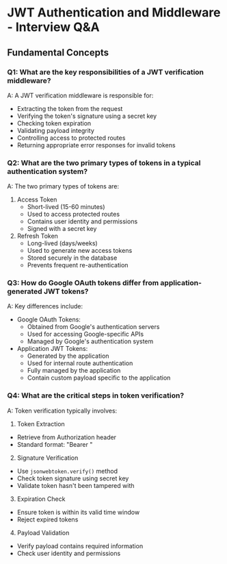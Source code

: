 # JWT Authentication and Middleware - Interview Q&A

## Fundamental Concepts

### Q1: What are the key responsibilities of a JWT verification middleware?

A: A JWT verification middleware is responsible for:

- Extracting the token from the request
- Verifying the token's signature using a secret key
- Checking token expiration
- Validating payload integrity
- Controlling access to protected routes
- Returning appropriate error responses for invalid tokens

### Q2: What are the two primary types of tokens in a typical authentication system?

A: The two primary types of tokens are:
1. Access Token
	- Short-lived (15-60 minutes)
	- Used to access protected routes
	- Contains user identity and permissions
	- Signed with a secret key
1. Refresh Token
	- Long-lived (days/weeks)
	- Used to generate new access tokens
	- Stored securely in the database
	- Prevents frequent re-authentication
### Q3: How do Google OAuth tokens differ from application-generated JWT tokens?

A: Key differences include:
- Google OAuth Tokens:
    - Obtained from Google's authentication servers
    - Used for accessing Google-specific APIs
    - Managed by Google's authentication system
- Application JWT Tokens:
    - Generated by the application
    - Used for internal route authentication
    - Fully managed by the application
    - Contain custom payload specific to the application
### Q4: What are the critical steps in token verification?

A: Token verification typically involves:

1. Token Extraction
- Retrieve from Authorization header
- Standard format: "Bearer <token>"
2. Signature Verification
- Use `jsonwebtoken.verify()` method
- Check token signature using secret key
- Validate token hasn't been tampered with

3. Expiration Check

- Ensure token is within its valid time window
- Reject expired tokens

4. Payload Validation

- Verify payload contains required information
- Check user identity and permissions